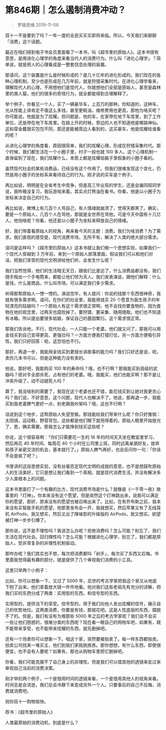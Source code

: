 # 第846期｜怎么遏制消费冲动？
> 罗辑思维
2019-11-06

双十一不是要到了吗？一年一度的全民买买买即将来临。所以，今天我们来聊聊「消费」这个话题。

最近在咱们得到电子书会员里面看了一本书，叫《超市里的原始人》。这本书很有意思，是用进化心理学的角度来看当代人的消费行为。什么叫「进化心理学」？简单说，就是把人的心理看成是一整套信息处理的装置。

那请问，这个装置是什么是时候形成的？是几十亿年的进化形成的。我们现在的各种心理机制，至少也是形成在几万年前，就是狩猎采集时代。在进化心理学看来，理解现代人的心理，不用想他们是现代人，你就想他们全部是原始人，甚至是森林里的类人猿，他们的很多的奇怪行为，就全都能得到合理解释了。

举个例子，你看见一个人，买了一辆豪华车，上百万的那种。你知道的，这种车，光从性能上讲肯定不值这么多钱，甚至更耗油，维修费用也更高，那他为啥买呢？你可能说，他就是为了炫耀。但问题是，他的车，在家停在地下车库里，到了工作单位，还是停在地下车库里。在路上开的时候，旁边的人也不知道他是哪路神仙。这和穿金戴银买包包不同，那还是能被周边人看到的，这买豪车，他是炫耀给谁看的呢？

从进化心理学的角度看，原因很简单，我们的炫耀心理，形成在狩猎采集时代。那个时候，我们都生活在一个小圈子里，村子一般也就 100 多人。这个心理机制一直保留到了现在，我们炫耀什么，本质上都是炫耀给脑子里假象的小圈子看的。

虽然现代社会的某些消费品，已经没有这个作用了。但我们很难发现这个变化，仍然是用小圈子的坐标系来看待自己的行为。刚才说的买车是个例子。

再比如说，明明是在全省考生中竞争，但是高三毕业班的学生，还是会骗同班同学说，我昨晚没复习，我玩游戏来着。其实点灯熬油在看书。你看，他是以小圈子为坐标来决定自己的行为。

再比如说，微博上有几百个人骂自己，有人情绪就崩溃了，觉得天都黑了。确实，要是一个原始人，几百个人在骂他，那就是全世界在骂他。可是今天中国有十几亿人，他怕啥呢？你看，他还是以小圈子为坐标来释放自己的情绪。

好，我们带着看原始人的视角，再来看今天的主题：消费。我们为啥消费？为了需求。我们直观的感受是，现代消费市场，无所不有，解决了人类的绝大部分需求。

请问是这样吗？《超市里的原始人》这本书就让我们做一个思想实验，如果我们一个现代人穿越到 3 万年前，来到一个原始人部落里面，假设我们可以和他们对话，把我们享受的现代文明讲给他们听，会发生什么呢？

我们当然觉得，他们的生活暗无天日，跟我们比差远了，什么消费品都没有。我们随手掏出一个手电筒来，都能让他们惊为天人。我们发表演说，跟他们解释：什么是钱，什么是商品，什么叫市场，可以满足我们多少需求。

听得那帮原始人一愣一愣的。演说完毕，有人提问：你说的钱那个东西很神奇，我就有很多需求啊。请问，在你们的社会里，我能用钱买 20 个愿意为我生孩子的年轻漂亮的姑娘吗？一个原始人有这个需求很正常啊，他不会找你要食物的，因为食物在他的观念里，过两天也腐败掉了。要狩猎、要采集、随用随取。他们也不知道有冰箱。所以提出要很多姑娘，保证自己的基因繁衍。这个需求很正常。

那我们告诉他，不行，现代社会，一人只能一个老婆。他们就又问了，那我可以用金钱买到自己变得更高、更强壮吗？一方面方便我打猎打仗，另一方面方便吸引异性。我们只好回答：呃，这恐怕也不行。

那好，再退一步，我能用金钱买到更擅长讲故事的能力吗？我们只好还是说，呃，卖你几本书可以，但是这种能力没有卖的。

他说，那好吧，我能购买 100 年的寿命吗？哦，也不行啊？那我能买到高级的武器吗？把对手全部杀死，占有他们的老婆。哦，我能买，他们也能买啊？那不是让冲突升级了，动不动就死人吗？

算了，我没啥别的需要了，我现在这个老婆也还不错，能花钱买到让她对我更忠心吗？我们说，不好意思，这个问题，现代人也解决不了。他说，那再退一步，我能买到我老婆脾气更好一点，别老跟我吵架吗？哦，这也不行啊？

话说到这个地步，这帮原始人失望至极。那钱能给我们带来什么呢？你只好推销：太阳镜，运动鞋，野营背包，这些都是他们眼下就用得着的。原始人眼里开始放光了，恩，确实需要。那我怎么才能挣到钱买这些呢？

你说，这个很容易啊：「你们只需要花一生的 16 年的时间天天坐在教室里学习，然后再花 40 年时间、每周花 40 个小时在公司里上班，同时远离亲朋好友，放弃和孩子亲密交流的机会，基本就行了。」原始人脾气再好，也会反问你一句：「你该不会是疯了吧？」

书里讲的这段思想实验，没有丝毫否定现代文明的成就的意思，也不是想鼓吹原始人的生活美好，它只是想让我们看到一个真相，就是现代消费生活，并没有解决多少人类根本上的问题。

这本书里面打了一个有趣的比方，现代消费市场是什么？就像是《一千零一夜》故事里的「灯神」。你本来没有这个愿望，但是突然这个灯神跳出来，说我可以满足你的愿望，那好，原来没有的愿望也被召唤出来了。比如，在有乔布斯之前，我本来没有买智能手机的愿望，他那里发布会一开，我就想买，然后苹果又有了无线耳机 AirPods，我又想买，然后又出了降噪型的升级版的 AirPods，我又想买。欲望被灯神一步步引爆了。

那你说，这不是不理性吗？我该怎么办呢？拒绝消费吗？怎么可能？别忘了，我们生活在现代社会。回归理性吗？怎么可能？根据进化心理学，别忘了，我们都是原始人，受非常复杂的非理性机制驱动。

那咋办呢？我们其实也不想，每次把消费都叫「剁手」，每次买了东西又后悔。书里面我觉得最有趣的部分，就是提供了几个审视我们消费的小工具。

这里只举两个小例子：

比如，你可以想象一下，又过了 5000 年，后世的考古学家把我这个家又从地底下刨了出来。他们拿着放大镜一件件地看。他对我们这些老祖先有充分的谅解，把我们买的东西分成了两类：实用型的东西，和信号型的东西。

实用型的，提供当下的享受。信号型的，用于我们向他人发出炫耀的信号，展示自己的优势地位。这两类消费，你要是有钱，那就花吧。这是人性底层的东西，摆脱不了的。但是，我们有没有为难那些 5000 年之后的考古学家呢？我们会不会买一些让他们困惑的，很难分类的东西呢？现在看一眼自己的购物车吧，如果有，既不能带来享受，也不能带来炫耀的东西，就先删掉吧。

还有一个场景你可以想象一下。咱这个家，突然要被拍卖了。每一样东西都拍卖。拍卖公司找来一堆买主，他们到我们家挑挑拣拣。那你想想，有什么东西，即使很便宜，也不会有人要呢？如果有，那也从购物车里把它删掉吧。

你看，我们可能克服不了自己身上的非理性。但是我们可以借其他的透镜来反过来审视自己当前的消费决策。

刚才举的两个例子，一个是借用时间的透镜来看，一个是借用其他人的视角来看。时间总是会流逝，我们总会冷静下来变成另外一个人。只要事后的自己不后悔，消费就消费吧。

祝你双十一购物愉快。

荐书：《超市里的原始人》

人类最原始的消费动机，到底是什么？

